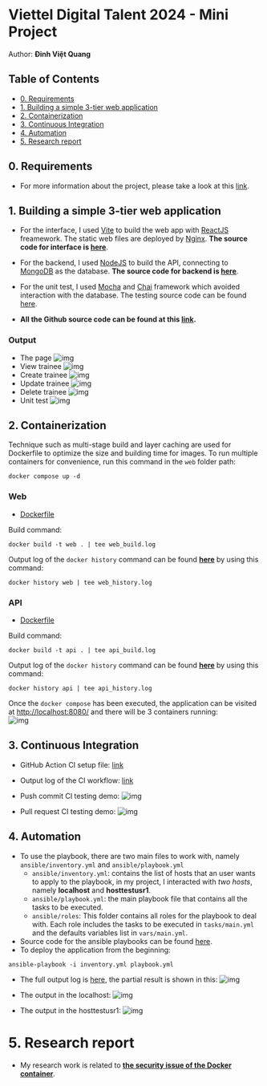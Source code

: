 # Viettel Digital Talent 2024 - Mini Project
Author: **Đinh Việt Quang**

## Table of Contents 
- [0. Requirements](#0-requirements)
- [1. Building a simple 3-tier web application](#1-building-a-simple-3-tier-web-application)
- [2. Containerization](#2-containerization)
- [3. Continuous Integration](#3-continuous-integration)
  <!-- - [3.1. Architecture Design](#31-architecture-design)
  - [3.2. GitHub Actions Workflow](#32-github-actions-workflow) -->
- [4. Automation](#4-automation)
- [5. Research report](#5-research-report)

## 0. Requirements
- For more information about the project, please take a look at this [link](https://docs.google.com/document/d/1giXBr97e0GVec3Ch18ElYiI_PrbTTqXu6NlX6VnF6v0/edit#heading=h.d18cfdd4km1o).

## 1. Building a simple 3-tier web application
- For the interface, I used [Vite](https://vitejs.dev/) to build the web app with [ReactJS](https://reactjs.org/) freamework. The static web files are deployed by [Nginx](https://www.nginx.com/).
**The source code for interface is [here](https://github.com/helloitsurdvq/VDT2024-webFrontend)**.

- For the backend, I used [NodeJS](https://nodejs.org/en) to build the API, connecting to [MongoDB](https://www.mongodb.com/) as the database.
**The source code for backend is [here](https://github.com/helloitsurdvq/VDT2024-api)**.

- For the unit test, I used [Mocha](https://mochajs.org/) and [Chai](https://www.chaijs.com/) framework which avoided interaction with the database. The testing source code can be found [here](https://github.com/helloitsurdvq/VDT2024project/blob/main/app/api/test/trainee.js).

- **All the Github source code can be found at this [link](https://github.com/helloitsurdvq/VDT2024project).** 

### Output
- The page
![img](https://raw.githubusercontent.com/helloitsurdvq/VDT2024project/main/assets/1.1_crud_ui.jpg) 
- View trainee
![img](https://raw.githubusercontent.com/helloitsurdvq/VDT2024project/main/assets/1.2_crud_view.jpg)
- Create trainee
![img](https://raw.githubusercontent.com/helloitsurdvq/VDT2024project/main/assets/1.3_crud_create.jpg)
- Update trainee
![img](https://raw.githubusercontent.com/helloitsurdvq/VDT2024project/main/assets/1.4_crud_update.jpg)
- Delete trainee
![img](https://raw.githubusercontent.com/helloitsurdvq/VDT2024project/main/assets/1.5_crud_delete.jpg)
- Unit test
![img](https://raw.githubusercontent.com/helloitsurdvq/VDT2024project/main/assets/1.8_unittest.jpg)

## 2. Containerization
Technique such as multi-stage build and layer caching are used for Dockerfile to optimize the size and building time for images. To run multiple containers for convenience, run this command in the `web` folder path:
```shell
docker compose up -d
```
### Web
- [Dockerfile](https://github.com/helloitsurdvq/VDT2024project/blob/main/app/web/Dockerfile)

Build command:
```shell
docker build -t web . | tee web_build.log
```
Output log of the `docker history` command can be found **[here](https://github.com/helloitsurdvq/VDT2024project/blob/main/app/web/web_history.log)** by using this command:
```shell
docker history web | tee web_history.log
```
### API
- [Dockerfile](https://github.com/helloitsurdvq/VDT2024project/blob/main/app/api/Dockerfile)

Build command:
```shell
docker build -t api . | tee api_build.log
```
Output log of the `docker history` command can be found **[here](https://github.com/helloitsurdvq/VDT2024project/blob/main/app/api/api_history.log)** by using this command:
```shell
docker history api | tee api_history.log
```
Once the  `docker compose` has been executed, the application can be visited at [http://localhost:8080/](http://localhost:8080/) and there will be 3 containers running:  
![img](https://raw.githubusercontent.com/helloitsurdvq/VDT2024project/main/assets/1.9_docker_container.jpg)

## 3. Continuous Integration
- GitHub Action CI setup file: [link](https://github.com/helloitsurdvq/VDT2024project/blob/main/.github/workflows/ci.yaml)

- Output log of the CI workflow: [link](https://github.com/helloitsurdvq/VDT2024project/blob/main/.github/workflows/ci.log)

- Push commit CI testing demo:
![img](https://raw.githubusercontent.com/helloitsurdvq/VDT2024project/main/assets/2.1_ci_demo_pushcommit.jpg)

- Pull request CI testing demo:
![img](https://raw.githubusercontent.com/helloitsurdvq/VDT2024project/main/assets/2.2_ci_demo_pullrequest.jpg)

## 4. Automation
- To use the playbook, there are two main files to work with, namely `ansible/inventory.yml` and `ansible/playbook.yml`
  - `ansible/inventory.yml`: contains the list of hosts that an user wants to apply to the playbook, in my project, I interacted with *two hosts*, namely **localhost** and **hosttestusr1**.
  - `ansible/playbook.yml`: the main playbook file that contains all the tasks to be executed.
  - `ansible/roles`: This folder contains all roles for the playbook to deal with. Each role includes the tasks to be executed in `tasks/main.yml` and the defaults variables list in `vars/main.yml`.
- Source code for the ansible playbooks can be found [here](https://github.com/helloitsurdvq/VDT2024project/tree/main/ansible).
- To deploy the application from the beginning:
```shell
ansible-playbook -i inventory.yml playbook.yml
```
- The full output log is [here](https://github.com/helloitsurdvq/VDT2024project/blob/main/ansible/ansible.log), the partial result is shown in this:
![img](https://raw.githubusercontent.com/helloitsurdvq/VDT2024project/main/assets/3.1_ansible_demo.jpg)

- The output in the localhost:
![img](https://raw.githubusercontent.com/helloitsurdvq/VDT2024project/main/assets/3.2_ansible_localhost.jpg)

- The output in the hosttestusr1:
![img](https://raw.githubusercontent.com/helloitsurdvq/VDT2024project/main/assets/3.2_ansible_hosttestusr1.jpg)

# 5. Research report
- My research work is related to **[the security issue of the Docker container](https://github.com/helloitsurdvq/VDT2024project/blob/main/docs/DinhVietQuang-research.pdf)**.